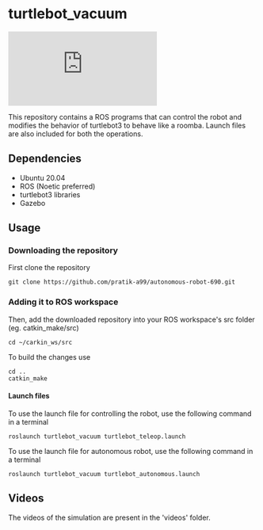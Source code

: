 # turtlebot_vacuum
[![GitHub license](https://badgen.net/github/license/Naereen/Strapdown.js)](LICENSE.md)

This repository contains a ROS programs that can control the robot and modifies the behavior of turtlebot3 to behave like a roomba. Launch files are also included for both the operations.

## Dependencies
* Ubuntu 20.04
* ROS (Noetic preferred)
* turtlebot3 libraries
* Gazebo

## Usage

### Downloading the repository

First clone the repository
```
git clone https://github.com/pratik-a99/autonomous-robot-690.git
```

### Adding it to ROS workspace
Then, add the downloaded repository into your ROS workspace's src folder (eg. catkin_make/src)
```
cd ~/carkin_ws/src
```
To build the changes use
```
cd ..
catkin_make
```

#### Launch files

To use the launch file for controlling the robot, use the following command in a terminal
```
roslaunch turtlebot_vacuum turtlebot_teleop.launch 
```

To use the launch file for autonomous robot, use the following command in a terminal

```
roslaunch turtlebot_vacuum turtlebot_autonomous.launch
```

## Videos

The videos of the simulation are present in the 'videos' folder.

